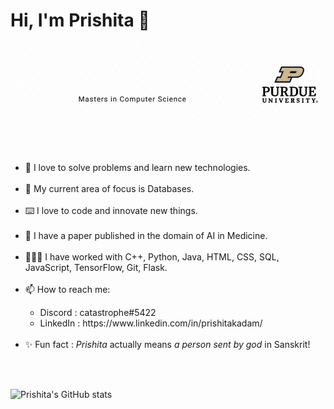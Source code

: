 # Hi, I'm Prishita 👋
<p align="center">
  <img src="/images/name.gif" />
</p>
<br><br>
<ul>
  <li>🧩 I love to solve problems and learn new technologies.</li><br>
<li>💽 My current area of focus is Databases.</li><br>
<li> ⌨️ I love to code and innovate new things.</li><br>
<li> 🤖 I have a paper published in the domain of AI in Medicine.</li><br>
<li> 👩🏻‍💻 I have worked with C++, Python, Java, HTML, CSS, SQL, JavaScript, TensorFlow, Git, Flask.</li><br>
<li> 📫 How to reach me: </li>
 <ul>
   <li> Discord : catastrophe#5422</li>
   <li> LinkedIn : https://www.linkedin.com/in/prishitakadam/ </li><br>
  </ul>
  <li>✨ Fun fact : <i>Prishita</i> actually means <i>a person sent by god</i> in Sanskrit!</li><br>
 </ul><br>
 
 ![Prishita's GitHub stats](https://github-readme-stats.vercel.app/api?username=prishitakadam&show_icons=true&theme=radical)
<!--
**prishitakadam/prishitakadam** is a ✨ _special_ ✨ repository because its `README.md` (this file) appears on your GitHub profile.

Here are some ideas to get you started:

- 🔭 I’m currently working on ...
- 🌱 I’m currently learning ...
- 👯 I’m looking to collaborate on ...
- 🤔 I’m looking for help with ...
- 💬 Ask me about ...
- 📫 How to reach me: ...
- 😄 Pronouns: ...
- ⚡ Fun fact: ...
-->
<!-- [![Top Langs](https://github-readme-stats.vercel.app/api/top-langs/?username=prishitakadam&layout=compact)](https://github.com/prishitakadam/github-readme-stats) -->
